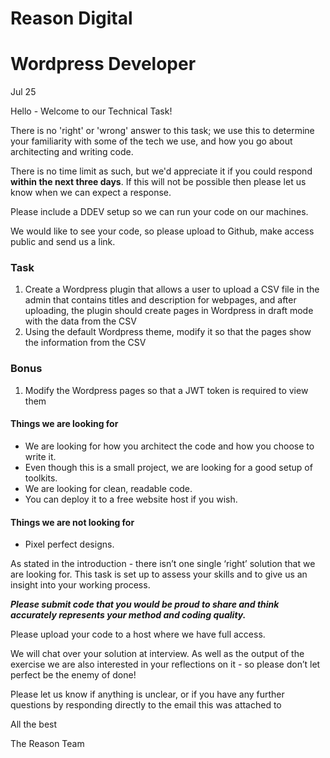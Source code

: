 # **Reason Digital**

# **Wordpress Developer**

Jul 25

Hello \- Welcome to our Technical Task\!

There is no 'right' or 'wrong' answer to this task; we use this to determine your familiarity with some of the tech we use, and how you go about architecting and writing code.

There is no time limit as such, but we'd appreciate it if you could respond **within the next three days**. If this will not be possible then please let us know when we can expect a response.

Please include a DDEV setup so we can run your code on our machines.

We would like to see your code, so please upload to Github, make access public and send us a link.

###

### **Task**

1) Create a Wordpress plugin that allows a user to upload a CSV file in the admin that contains titles and description for webpages, and after uploading, the plugin should create pages in Wordpress in draft mode with the data from the CSV
2) Using the default Wordpress theme, modify it so that the pages show the information from the CSV

### **Bonus**

1) Modify the Wordpress pages so that a JWT token is required to view them

#### **Things we are looking for**

* We are looking for how you architect the code and how you choose to write it.
* Even though this is a small project, we are looking for a good setup of toolkits.
* We are looking for clean, readable code.
* You can deploy it to a free website host if you wish.

#### **Things we are not looking for**

* Pixel perfect designs.

As stated in the introduction \- there isn’t one single ‘right’ solution that we are looking for. This task is set up to assess your skills and to give us an insight into your working process.

***Please submit code that you would be proud to share and think accurately represents your method and coding quality.***

Please upload your code to a host where we have full access.

We will chat over your solution at interview. As well as the output of the exercise we are also interested in your reflections on it \- so please don’t let perfect be the enemy of done\!

Please let us know if anything is unclear, or if you have any further questions by responding directly to the email this was attached to

All the best

The Reason Team